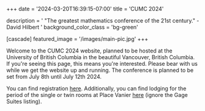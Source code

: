 +++
date = '2024-03-20T16:39:15-07:00'
title = 'CUMC 2024'

description = ' "The greatest mathematics conference of the 21st century." - David Hilbert '
background_color_class = 'bg-green'

[cascade]
  featured_image = '/images/main-pic.jpg'
+++

Welcome to the CUMC 2024 website, planned to be hosted at the University of British Columbia in the beautiful Vancouver, British Columbia.
If you're seeing this page, this means you're interested. Please bear with us while we get the website up and running. 
The conference is planned to be set from July 8th until July 12th 2024.

You can find registration [here](https://portal.cms.math.ca/mrm/events/EventDetailBridge.aspx?eid=%5E%5E62). Additionally, you can find lodging for the period of the single or twin rooms at Place Vanier [here](https://reserve.suitesatubc.com/vancouver/availability.asp?hotelCode=*&startDate=07%2F08%2F2024&endDate=07%2F12%2F2024&adults=1&children=&rooms=1&requesttype=invBlockCode&code=+V240708B) (ignore the Gage Suites listing).
